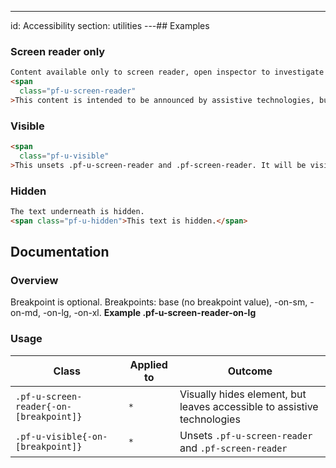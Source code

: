 ---
id: Accessibility
section: utilities
---## Examples

### Screen reader only

```html
Content available only to screen reader, open inspector to investigate
<span
  class="pf-u-screen-reader"
>This content is intended to be announced by assistive technologies, but not visually presented.</span>

```

### Visible

```html
<span
  class="pf-u-visible"
>This unsets .pf-u-screen-reader and .pf-screen-reader. It will be visible.</span>

```

### Hidden

```html
The text underneath is hidden.
<span class="pf-u-hidden">This text is hidden.</span>

```

## Documentation

### Overview

Breakpoint is optional. Breakpoints: base (no breakpoint value), -on-sm, -on-md, -on-lg, -on-xl. **Example .pf-u-screen-reader-on-lg**

### Usage

| Class                                   | Applied to | Outcome                                                                 |
| --------------------------------------- | ---------- | ----------------------------------------------------------------------- |
| `.pf-u-screen-reader{-on-[breakpoint]}` | `*`        | Visually hides element, but leaves accessible to assistive technologies |
| `.pf-u-visible{-on-[breakpoint]}`       | `*`        | Unsets `.pf-u-screen-reader` and `.pf-screen-reader`                    |
